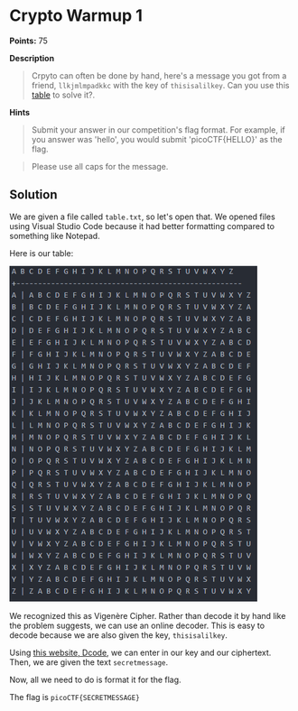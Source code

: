 # Crypto Warmup 1

**Points:** 75

**Description**
> Crpyto can often be done by hand, here's a message you got from a friend, `llkjmlmpadkkc` with the key of `thisisalilkey`. Can you use this [table](../Crypto%20Warmup%201/table.txt) to solve it?.


**Hints**
> Submit your answer in our competition's flag format. For example, if you answer was 'hello', you would submit 'picoCTF{HELLO}' as the flag.


> Please use all caps for the message.

## Solution

We are given a file called `table.txt`, so let's open that. We opened files using Visual Studio Code because it had better formatting compared to something like Notepad.

Here is our table:  

![VS Table](../Crypto%20Warmup%201/tablevs.PNG)

We recognized this as Vigenère Cipher. Rather than decode it by hand like the problem suggests, we can use an online decoder. This is easy to decode because we are also given the key, `thisisalilkey`.

Using [this website, Dcode](https://www.dcode.fr/vigenere-cipher), we can enter in our key and our ciphertext. Then, we are given the text `secretmessage`.

Now, all we need to do is format it for the flag.

The flag is `picoCTF{SECRETMESSAGE}`
